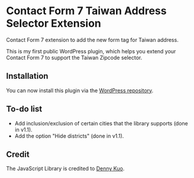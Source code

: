 # Contact Form 7 Taiwan Address Selector Extension
Contact Form 7 extension to add the new form tag for Taiwan address.

This is my first public WordPress plugin, which helps you extend your Contact Form 7 to support the Taiwan Zipcode selector.

## Installation
You can now install this plugin via the [WordPress repository](https://www.wordpress.org/plugins/wpcf7-twaddress/).

## To-do list
- Add inclusion/exclusion of certain cities that the library supports (done in v1.1).
- Add the option "Hide districts" (done in v1.1).

## Credit
The JavaScript Library is credited to [Denny Kuo](https://dennykuo.github.io/tw-city-selector/).